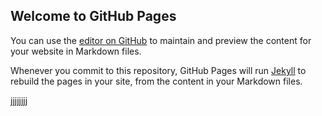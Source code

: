 ## Welcome to GitHub Pages

You can use the [editor on GitHub](https://swelldg.github.io/test/) to maintain and preview the content for your website in Markdown files.

Whenever you commit to this repository, GitHub Pages will run [Jekyll](https://jekyllrb.com/) to rebuild the pages in your site, from the content in your Markdown files.

jjjjjjjj
